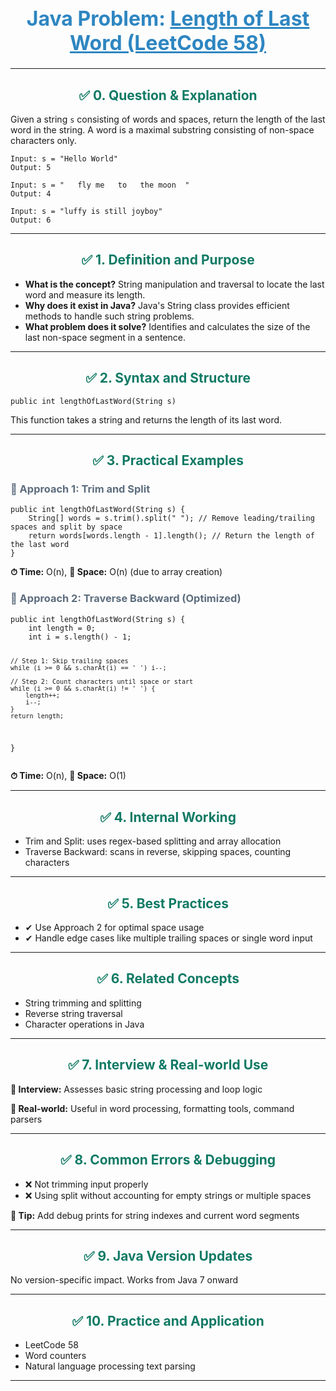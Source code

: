 <div align="center">
  <h1 style="color: #2E86C1; font-size: 32px;">Java Problem: <u>Length of Last Word (LeetCode 58)</u></h1>
</div>

---

<h2 style="color: #117A65; text-align: center;">✅ 0. Question & Explanation</h2>
<p>Given a string <code>s</code> consisting of words and spaces, return the length of the last word in the string. A word is a maximal substring consisting of non-space characters only.</p>

<pre><code class="language-java">Input: s = "Hello World"
Output: 5

Input: s = "   fly me   to   the moon  "
Output: 4

Input: s = "luffy is still joyboy"
Output: 6</code></pre>

---

<h2 style="color: #117A65; text-align: center;">✅ 1. Definition and Purpose</h2>
<ul>
  <li><b>What is the concept?</b> String manipulation and traversal to locate the last word and measure its length.</li>
  <li><b>Why does it exist in Java?</b> Java's String class provides efficient methods to handle such string problems.</li>
  <li><b>What problem does it solve?</b> Identifies and calculates the size of the last non-space segment in a sentence.</li>
</ul>

---

<h2 style="color: #117A65; text-align: center;">✅ 2. Syntax and Structure</h2>
<pre><code class="language-java">public int lengthOfLastWord(String s)</code></pre>
<p>This function takes a string and returns the length of its last word.</p>

---

<h2 style="color: #117A65; text-align: center;">✅ 3. Practical Examples</h2>

<h3 style="color: #5D6D7E;">🔹 Approach 1: Trim and Split</h3>
<pre><code class="language-java">public int lengthOfLastWord(String s) {
    String[] words = s.trim().split(" "); // Remove leading/trailing spaces and split by space
    return words[words.length - 1].length(); // Return the length of the last word
}</code></pre>
<p><b>⏱ Time:</b> O(n), <b>💾 Space:</b> O(n) (due to array creation)</p>

<h3 style="color: #5D6D7E;">🔹 Approach 2: Traverse Backward (Optimized)</h3>
<pre><code class="language-java">public int lengthOfLastWord(String s) {
    int length = 0;
    int i = s.length() - 1;
    
    // Step 1: Skip trailing spaces
    while (i >= 0 && s.charAt(i) == ' ') i--;
    
    // Step 2: Count characters until space or start
    while (i >= 0 && s.charAt(i) != ' ') {
        length++;
        i--;
    }
    return length;
}</code></pre>
<p><b>⏱ Time:</b> O(n), <b>💾 Space:</b> O(1)</p>

---

<h2 style="color: #117A65; text-align: center;">✅ 4. Internal Working</h2>
<ul>
  <li>Trim and Split: uses regex-based splitting and array allocation</li>
  <li>Traverse Backward: scans in reverse, skipping spaces, counting characters</li>
</ul>

---

<h2 style="color: #117A65; text-align: center;">✅ 5. Best Practices</h2>
<ul>
  <li>✔ Use Approach 2 for optimal space usage</li>
  <li>✔ Handle edge cases like multiple trailing spaces or single word input</li>
</ul>

---

<h2 style="color: #117A65; text-align: center;">✅ 6. Related Concepts</h2>
<ul>
  <li>String trimming and splitting</li>
  <li>Reverse string traversal</li>
  <li>Character operations in Java</li>
</ul>

---

<h2 style="color: #117A65; text-align: center;">✅ 7. Interview & Real-world Use</h2>
<p><b>🧠 Interview:</b> Assesses basic string processing and loop logic</p>
<p><b>🏢 Real-world:</b> Useful in word processing, formatting tools, command parsers</p>

---

<h2 style="color: #117A65; text-align: center;">✅ 8. Common Errors & Debugging</h2>
<ul>
  <li>❌ Not trimming input properly</li>
  <li>❌ Using split without accounting for empty strings or multiple spaces</li>
</ul>
<p><b>🧪 Tip:</b> Add debug prints for string indexes and current word segments</p>

---

<h2 style="color: #117A65; text-align: center;">✅ 9. Java Version Updates</h2>
<p>No version-specific impact. Works from Java 7 onward</p>

---

<h2 style="color: #117A65; text-align: center;">✅ 10. Practice and Application</h2>
<ul>
  <li>LeetCode 58</li>
  <li>Word counters</li>
  <li>Natural language processing text parsing</li>
</ul>

---


